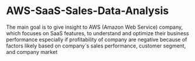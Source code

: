 # AWS-SaaS-Sales-Data-Analysis
The main goal is to give insight to AWS (Amazon Web Service) company, which focuses on SaaS features, to understand and optimize their business performance especially if profitability of company are negative because of factors likely based on company`s sales performance, customer segment, and company market
